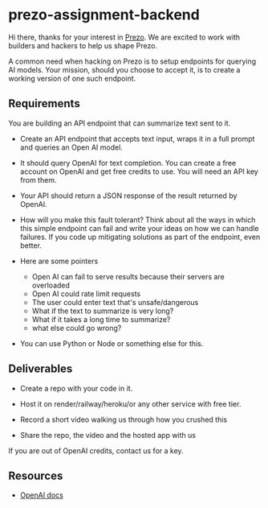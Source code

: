 # prezo-assignment-backend

Hi there, thanks for your interest in [Prezo](https://prezo.ai). We are excited to work with builders and hackers to help us shape Prezo.

A common need when hacking on Prezo is to setup endpoints for querying AI models. Your mission, should you choose to accept it, is to create a working version of one such endpoint.

## Requirements

You are building an API endpoint that can summarize text sent to it.

- Create an API endpoint that accepts text input, wraps it in a full prompt and queries an Open AI model.

- It should query OpenAI for text completion. You can create a free account on OpenAI and get free credits to use. You will need an API key from them.

- Your API should return a JSON response of the result returned by OpenAI.

- How will you make this fault tolerant? Think about all the ways in which this simple endpoint can fail and write your ideas on how we can handle failures. If you code up mitigating solutions as part of the endpoint, even better.

- Here are some pointers

  - Open AI can fail to serve results because their servers are overloaded
  - Open AI could rate limit requests
  - The user could enter text that's unsafe/dangerous
  - What if the text to summarize is very long?
  - What if it takes a long time to summarize?
  - what else could go wrong?

- You can use Python or Node or something else for this. 

## Deliverables

- Create a repo with your code in it. 

- Host it on render/railway/heroku/or any other service with free tier.

- Record a short video walking us through how you crushed this

- Share the repo, the video and the hosted app with us

If you are out of OpenAI credits, contact us for a key.

## Resources

- [OpenAI docs](https://platform.openai.com/docs/introduction)
